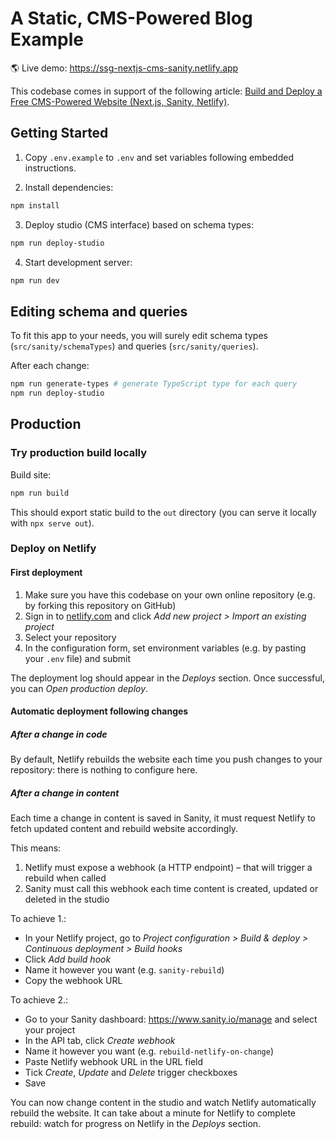 # A Static, CMS-Powered Blog Example

🌎 Live demo: https://ssg-nextjs-cms-sanity.netlify.app

This codebase comes in support of the following article: [Build and Deploy a Free CMS-Powered Website (Next.js, Sanity, Netlify)](https://www.arnaudrenaud.com/articles/free-static-website-cms/).

## Getting Started

1. Copy `.env.example` to `.env` and set variables following embedded instructions.

2. Install dependencies:

```sh
npm install
```

3. Deploy studio (CMS interface) based on schema types:

```sh
npm run deploy-studio
```

4. Start development server:

```sh
npm run dev
```

## Editing schema and queries

To fit this app to your needs, you will surely edit schema types (`src/sanity/schemaTypes`) and queries (`src/sanity/queries`).

After each change:

```sh
npm run generate-types # generate TypeScript type for each query
npm run deploy-studio
```

## Production

### Try production build locally

Build site:

```sh
npm run build
```

This should export static build to the `out` directory (you can serve it locally with `npx serve out`).

### Deploy on Netlify

#### First deployment

1. Make sure you have this codebase on your own online repository (e.g. by forking this repository on GitHub)
2. Sign in to [netlify.com](https://www.netlify.com) and click _Add new project > Import an existing project_
3. Select your repository
4. In the configuration form, set environment variables (e.g. by pasting your `.env` file) and submit

The deployment log should appear in the _Deploys_ section. Once successful, you can _Open production deploy_.

#### Automatic deployment following changes

##### After a change in code

By default, Netlify rebuilds the website each time you push changes to your repository: there is nothing to configure here.

##### After a change in content

Each time a change in content is saved in Sanity, it must request Netlify to fetch updated content and rebuild website accordingly.

This means:

1. Netlify must expose a webhook (a HTTP endpoint) – that will trigger a rebuild when called
2. Sanity must call this webhook each time content is created, updated or deleted in the studio

To achieve 1.:

- In your Netlify project, go to _Project configuration > Build & deploy > Continuous deployment > Build hooks_
- Click _Add build hook_
- Name it however you want (e.g. `sanity-rebuild`)
- Copy the webhook URL

To achieve 2.:

- Go to your Sanity dashboard: https://www.sanity.io/manage and select your project
- In the API tab, click _Create webhook_
- Name it however you want (e.g. `rebuild-netlify-on-change`)
- Paste Netlify webhook URL in the URL field
- Tick _Create_, _Update_ and _Delete_ trigger checkboxes
- Save

You can now change content in the studio and watch Netlify automatically rebuild the website. It can take about a minute for Netlify to complete rebuild: watch for progress on Netlify in the _Deploys_ section.
